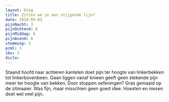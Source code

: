 ```yaml
---
layout: blog
title: Zitten we in een stijgende lijn?
date: 2019-05-01
pijnNacht: 3
pijnOchtend: 8
pijnMiddag: 8
pijnAvond: 8
stemming: 3
pcml: 3
ibu: 3
diclo: 
---
```


Staand hoofd naar achteren kantelen doet pijn ter hoogte van linkerbekken tot linkerbovenbeen. Gaan liggen vanaf knieen geeft geen stekende pijn meer ter hoogte van bekken. Door stoppen oefeningen? Gras gemaaid op de zitmaaier. Was fijn, maar misschien geen goed idee. Hoesten en niesen doet wel veel pijn.

